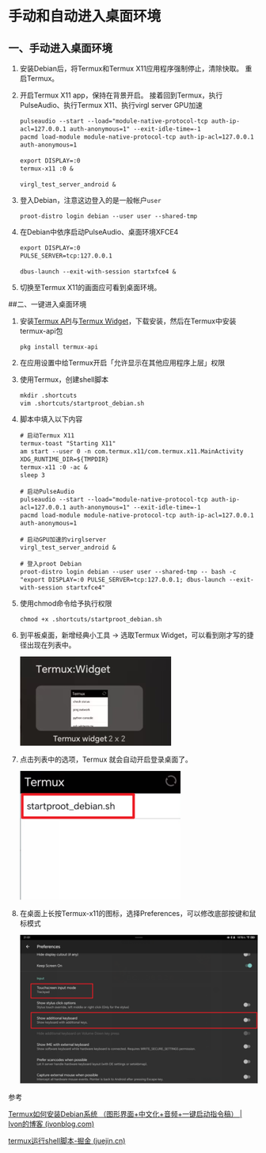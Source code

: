 # 手动和自动进入桌面环境

## 一、手动进入桌面环境

1. 安装Debian后，将Termux和Termux X11应用程序强制停止，清除快取。 重启Termux。

2. 开启Termux X11 app，保持在背景开启。 接着回到Termux，执行PulseAudio、执行Termux X11、执行virgl server GPU加速

   ```shell
   pulseaudio --start --load="module-native-protocol-tcp auth-ip-acl=127.0.0.1 auth-anonymous=1" --exit-idle-time=-1
   pacmd load-module module-native-protocol-tcp auth-ip-acl=127.0.0.1 auth-anonymous=1
   
   export DISPLAY=:0
   termux-x11 :0 &
   
   virgl_test_server_android &
   ```

3. 登入Debian，注意这边登入的是一般帐户`user`

   ```shell
   proot-distro login debian --user user --shared-tmp
   ```

4. 在Debian中依序启动PulseAudio、桌面环境XFCE4

   ```shell
   export DISPLAY=:0
   PULSE_SERVER=tcp:127.0.0.1
   
   dbus-launch --exit-with-session startxfce4 &
   ```

5. 切换至Termux X11的画面应可看到桌面环境。

##二、一键进入桌面环境

1. 安装[Termux API](https://f-droid.org/packages/com.termux.api/)与[Termux Widget](https://f-droid.org/packages/com.termux.widget/)，下载安装，然后在Termux中安装termux-api包

   ```shell
   pkg install termux-api
   ```

2. 在应用设置中给Termux开启「允许显示在其他应用程序上层」权限

3. 使用Termux，创建shell脚本

   ```shell
   mkdir .shortcuts
   vim .shortcuts/startproot_debian.sh
   ```

4. 脚本中填入以下内容

   ```shell
   # 启动Termux X11
   termux-toast "Starting X11"
   am start --user 0 -n com.termux.x11/com.termux.x11.MainActivity
   XDG_RUNTIME_DIR=${TMPDIR}
   termux-x11 :0 -ac &
   sleep 3
   
   # 启动PulseAudio
   pulseaudio --start --load="module-native-protocol-tcp auth-ip-acl=127.0.0.1 auth-anonymous=1" --exit-idle-time=-1
   pacmd load-module module-native-protocol-tcp auth-ip-acl=127.0.0.1 auth-anonymous=1
   
   # 启动GPU加速的virglserver
   virgl_test_server_android &
   
   # 登入proot Debian
   proot-distro login debian --user user --shared-tmp -- bash -c "export DISPLAY=:0 PULSE_SERVER=tcp:127.0.0.1; dbus-launch --exit-with-session startxfce4"
   ```

5. 使用chmod命令给予执行权限

   ```shell
   chmod +x .shortcuts/startproot_debian.sh
   ```

6. 到平板桌面，新增经典小工具 → 选取Termux Widget，可以看到刚才写的捷径出现在列表中。

   ![15](./img/15.png)

7. 点击列表中的选项，Termux 就会自动开启登录桌面了。

   ![16](./img/16.png)

8. 在桌面上长按Termux-x11的图标，选择Preferences，可以修改底部按键和鼠标模式

   ![17](./img/17.png)

参考

[Termux如何安装Debian系统 （图形界面+中文化+音频+一键启动指令稿） | Ivon的博客 (ivonblog.com)](https://ivonblog.com/posts/termux-proot-distro-debian/)

[termux运行shell脚本-掘金 (juejin.cn)](https://juejin.cn/s/termux运行shell脚本)